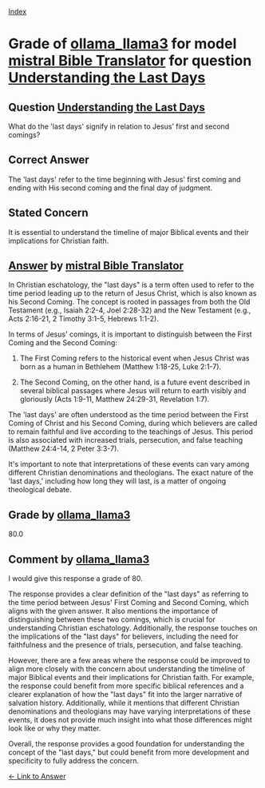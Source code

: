 
[Index](../../../../index.md)
# Grade of [ollama_llama3](../../../grading_models/ollama_llama3.md) for model [mistral Bible Translator](../../../answering_models/mistral_Bible_Translator.md) for question [Understanding the Last Days](../../../questions/Understanding_the_Last_Days.md)

## Question [Understanding the Last Days](../../../questions/Understanding_the_Last_Days.md)
What do the 'last days' signify in relation to Jesus’ first and second comings?

## Correct Answer
The 'last days' refer to the time beginning with Jesus' first coming and ending with His second coming and the final day of judgment.

## Stated Concern
It is essential to understand the timeline of major Biblical events and their implications for Christian faith.

## [Answer](../Understanding_the_Last_Days.md) by [mistral Bible Translator](../../../answering_models/mistral_Bible_Translator.md)
 In Christian eschatology, the "last days" is a term often used to refer to the time period leading up to the return of Jesus Christ, which is also known as his Second Coming. The concept is rooted in passages from both the Old Testament (e.g., Isaiah 2:2-4, Joel 2:28-32) and the New Testament (e.g., Acts 2:16-21, 2 Timothy 3:1-5, Hebrews 1:1-2).

In terms of Jesus' comings, it is important to distinguish between the First Coming and the Second Coming:

1. The First Coming refers to the historical event when Jesus Christ was born as a human in Bethlehem (Matthew 1:18-25, Luke 2:1-7).

2. The Second Coming, on the other hand, is a future event described in several biblical passages where Jesus will return to earth visibly and gloriously (Acts 1:9-11, Matthew 24:29-31, Revelation 1:7).

The 'last days' are often understood as the time period between the First Coming of Christ and his Second Coming, during which believers are called to remain faithful and live according to the teachings of Jesus. This period is also associated with increased trials, persecution, and false teaching (Matthew 24:4-14, 2 Peter 3:3-7).

It's important to note that interpretations of these events can vary among different Christian denominations and theologians. The exact nature of the 'last days,' including how long they will last, is a matter of ongoing theological debate.

## Grade by [ollama_llama3](../../../grading_models/ollama_llama3.md)
80.0

## Comment by [ollama_llama3](../../../grading_models/ollama_llama3.md)
I would give this response a grade of 80.

The response provides a clear definition of the "last days" as referring to the time period between Jesus' First Coming and Second Coming, which aligns with the given answer. It also mentions the importance of distinguishing between these two comings, which is crucial for understanding Christian eschatology. Additionally, the response touches on the implications of the "last days" for believers, including the need for faithfulness and the presence of trials, persecution, and false teaching.

However, there are a few areas where the response could be improved to align more closely with the concern about understanding the timeline of major Biblical events and their implications for Christian faith. For example, the response could benefit from more specific biblical references and a clearer explanation of how the "last days" fit into the larger narrative of salvation history. Additionally, while it mentions that different Christian denominations and theologians may have varying interpretations of these events, it does not provide much insight into what those differences might look like or why they matter.

Overall, the response provides a good foundation for understanding the concept of the "last days," but could benefit from more development and specificity to fully address the concern.

[&lt;- Link to Answer](../Understanding_the_Last_Days.md)
